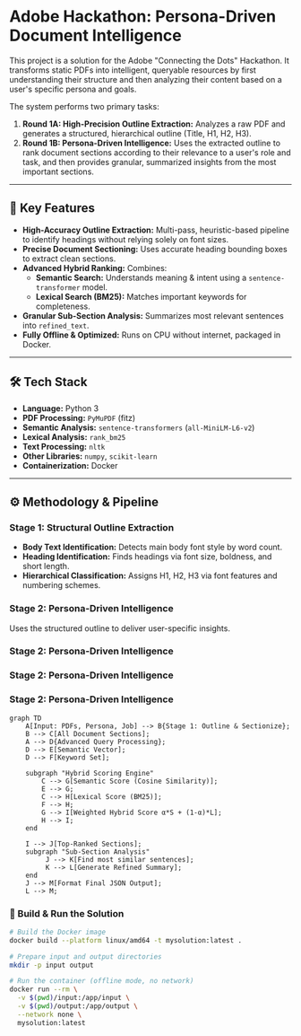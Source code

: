# Adobe Hackathon: Persona-Driven Document Intelligence

This project is a solution for the Adobe "Connecting the Dots" Hackathon. It transforms static PDFs into intelligent, queryable resources by first understanding their structure and then analyzing their content based on a user's specific persona and goals.

The system performs two primary tasks:
1. **Round 1A: High-Precision Outline Extraction:** Analyzes a raw PDF and generates a structured, hierarchical outline (Title, H1, H2, H3).
2. **Round 1B: Persona-Driven Intelligence:** Uses the extracted outline to rank document sections according to their relevance to a user's role and task, and then provides granular, summarized insights from the most important sections.

---

## 🚀 Key Features

- **High-Accuracy Outline Extraction:** Multi-pass, heuristic-based pipeline to identify headings without relying solely on font sizes.
- **Precise Document Sectioning:** Uses accurate heading bounding boxes to extract clean sections.
- **Advanced Hybrid Ranking:** Combines:
  - **Semantic Search:** Understands meaning & intent using a `sentence-transformer` model.
  - **Lexical Search (BM25):** Matches important keywords for completeness.
- **Granular Sub-Section Analysis:** Summarizes most relevant sentences into `refined_text`.
- **Fully Offline & Optimized:** Runs on CPU without internet, packaged in Docker.

---

## 🛠️ Tech Stack

- **Language:** Python 3
- **PDF Processing:** `PyMuPDF` (fitz)
- **Semantic Analysis:** `sentence-transformers` (`all-MiniLM-L6-v2`)
- **Lexical Analysis:** `rank_bm25`
- **Text Processing:** `nltk`
- **Other Libraries:** `numpy`, `scikit-learn`
- **Containerization:** Docker

---

## ⚙️ Methodology & Pipeline

### Stage 1: Structural Outline Extraction
- **Body Text Identification:** Detects main body font style by word count.
- **Heading Identification:** Finds headings via font size, boldness, and short length.
- **Hierarchical Classification:** Assigns H1, H2, H3 via font features and numbering schemes.

### Stage 2: Persona-Driven Intelligence
Uses the structured outline to deliver user-specific insights.

### Stage 2: Persona-Driven Intelligence

### Stage 2: Persona-Driven Intelligence

### Stage 2: Persona-Driven Intelligence

```mermaid
graph TD
    A[Input: PDFs, Persona, Job] --> B{Stage 1: Outline & Sectionize};
    B --> C[All Document Sections];
    A --> D{Advanced Query Processing};
    D --> E[Semantic Vector];
    D --> F[Keyword Set];

    subgraph "Hybrid Scoring Engine"
        C --> G[Semantic Score (Cosine Similarity)];
        E --> G;
        C --> H[Lexical Score (BM25)];
        F --> H;
        G --> I[Weighted Hybrid Score α*S + (1-α)*L];
        H --> I;
    end

    I --> J[Top-Ranked Sections];
    subgraph "Sub-Section Analysis"
         J --> K[Find most similar sentences];
         K --> L[Generate Refined Summary];
    end
    J --> M[Format Final JSON Output];
    L --> M;

```






### 🐳 Build & Run the Solution

```bash
# Build the Docker image
docker build --platform linux/amd64 -t mysolution:latest .

# Prepare input and output directories
mkdir -p input output

# Run the container (offline mode, no network)
docker run --rm \
  -v $(pwd)/input:/app/input \
  -v $(pwd)/output:/app/output \
  --network none \
  mysolution:latest











